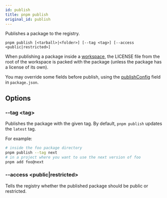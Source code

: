 ```yaml
---
id: publish
title: pnpm publish
original_id: publish
---
```


Publishes a package to the registry.

```text
pnpm publish [<tarball>|<folder>] [--tag <tag>] [--access <public|restricted>]
```

When publishing a package inside a [workspace](../workspaces.md), the LICENSE file from the
root of the workspace is packed with the package (unless the package has a license of its own).

You may override some fields before publish, using the [publishConfig](../package_json.md#publishconfig)
field in `package.json`.

## Options

### --tag &lt;tag>

Publishes the package with the given tag. By default, `pnpm publish` updates the `latest` tag.

For example:

```sh
# inside the foo package directory
pnpm publish --tag next
# in a project where you want to use the next version of foo
pnpm add foo@next
```

### --access &lt;public|restricted>

Tells the registry whether the published package should be public or restricted.
